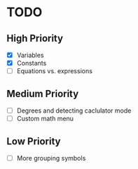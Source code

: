 # TODO
## High Priority
- [x] Variables
- [x] Constants
- [ ] Equations vs. expressions

## Medium Priority
- [ ] Degrees and detecting caclulator mode
- [ ] Custom math menu

## Low Priority
- [ ] More grouping symbols
